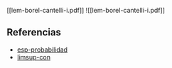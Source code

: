[[lem-borel-cantelli-i.pdf]]
![[lem-borel-cantelli-i.pdf]]

## Referencias
- [esp-probabilidad](./esp-probabilidad.md)
- [limsup-con](./limsup-con.md)
